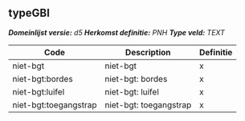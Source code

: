﻿## typeGBI

*__Domeinlijst versie:__ d5*
*__Herkomst definitie:__ PNH*
*__Type veld:__ TEXT*

|__Code__ |__Description__ |__Definitie__	|
|	---	|	---	|   ---	| 
| niet-bgt | niet-bgt | x |
| niet-bgt:bordes | niet-bgt: bordes | x |
| niet-bgt:luifel | niet-bgt: luifel | x |
| niet-bgt:toegangstrap | niet-bgt: toegangstrap | x |
